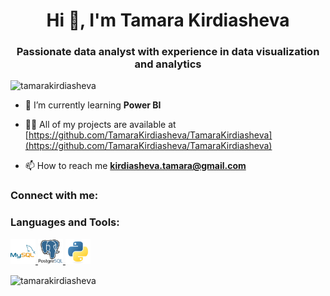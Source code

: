 <h1 align="center">Hi 👋, I'm Tamara Kirdiasheva</h1>
<h3 align="center">Passionate data analyst with experience in data visualization and analytics</h3>

<p align="left"> <img src="https://komarev.com/ghpvc/?username=tamarakirdiasheva&label=Profile%20views&color=0e75b6&style=flat" alt="tamarakirdiasheva" /> </p>

- 🌱 I’m currently learning **Power BI**

- 👨‍💻 All of my projects are available at [https://github.com/TamaraKirdiasheva/TamaraKirdiasheva](https://github.com/TamaraKirdiasheva/TamaraKirdiasheva)

- 📫 How to reach me **kirdiasheva.tamara@gmail.com**

<h3 align="left">Connect with me:</h3>
<p align="left">
</p>

<h3 align="left">Languages and Tools:</h3>
<p align="left"> <a href="https://www.mysql.com/" target="_blank" rel="noreferrer"> <img src="https://raw.githubusercontent.com/devicons/devicon/master/icons/mysql/mysql-original-wordmark.svg" alt="mysql" width="40" height="40"/> </a> <a href="https://www.postgresql.org" target="_blank" rel="noreferrer"> <img src="https://raw.githubusercontent.com/devicons/devicon/master/icons/postgresql/postgresql-original-wordmark.svg" alt="postgresql" width="40" height="40"/> </a> <a href="https://www.python.org" target="_blank" rel="noreferrer"> <img src="https://raw.githubusercontent.com/devicons/devicon/master/icons/python/python-original.svg" alt="python" width="40" height="40"/> </a> </p>

<p><img align="center" src="https://github-readme-stats.vercel.app/api/top-langs?username=tamarakirdiasheva&show_icons=true&locale=en&layout=compact" alt="tamarakirdiasheva" /></p>

